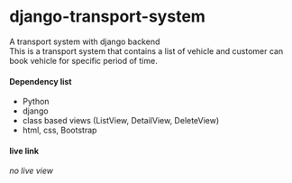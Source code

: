 # django-transport-system
A transport system with django backend <br>
This is a transport system that contains a list of vehicle and customer can book vehicle for specific period of time.
#### Dependency list

- Python
- django
- class based views (ListView, DetailView, DeleteView)
- html, css, Bootstrap

#### live link
_no live view_
